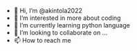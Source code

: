 - 👋 Hi, I’m @akintola2022
- 👀 I’m interested in more about coding
- 🌱 I’m currently learning python language
- 💞️ I’m looking to collaborate on ...
- 📫 How to reach me

<!---
akintola2022/akintola2022 is a ✨ special ✨ repository because its `README.md` (this file) appears on your GitHub profile.
You can click the Preview link to take a look at your changes.
--->

